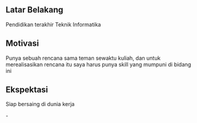 [//]: # (Ceritakan sedikit tentang latar belakangmu seperti pendidikan terakhir atau pekerjaan sebelumnya)
## Latar Belakang
Pendidikan terakhir Teknik Informatika 

[//]: # (Motivasi apa yang mendorongmu untuk ikut program coding bootcamp di Hacktiv8?)
## Motivasi
Punya sebuah rencana sama teman sewaktu kuliah, dan untuk merealisasikan rencana itu saya harus punya skill yang mumpuni di bidang ini

[//]: # (Beri tahu kami, apa yang ingin kamu dapatkan di Hacktiv8 dan apa yang ingin kamu capai setelah lulus dari sini?)
## Ekspektasi
Siap bersaing di dunia kerja 

[//]: # (Apakah ada hal lain yang ingin disampaikan? Bila ada, kamu bebas untuk menuliskannya)
-